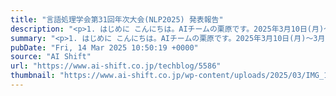 ```yaml
---
title: "言語処理学会第31回年次大会(NLP2025) 発表報告"
description: "<p>1. はじめに こんにちは。AIチームの栗原です。2025年3月10日(月)〜3月14日(金)に出島メッセ長崎にて行われた言語処理学会第31回年次大会で、弊社からポスター発表で3件、口頭発表で1件の発表を行いました。 昨 [&#8230;]</p> <p>投稿 <a href='https://www.ai-shift.co.jp/techblog/5586' rel='nofollow'>言語処理学会第31回年次大会(NLP2025) 発表報告</a> は <a href='https://www.ai-shift.co.jp' rel='nofollow'>株式会社AI Shift</a> に最初に表示されました。</p>"
summary: "<p>1. はじめに こんにちは。AIチームの栗原です。2025年3月10日(月)〜3月14日(金)に出島メッセ長崎にて行われた言語処理学会第31回年次大会で、弊社からポスター発表で3件、口頭発表で1件の発表を行いました。 昨 [&#8230;]</p> <p>投稿 <a href='https://www.ai-shift.co.jp/techblog/5586' rel='nofollow'>言語処理学会第31回年次大会(NLP2025) 発表報告</a> は <a href='https://www.ai-shift.co.jp' rel='nofollow'>株式会社AI Shift</a> に最初に表示されました。</p>"
pubDate: "Fri, 14 Mar 2025 10:50:19 +0000"
source: "AI Shift"
url: "https://www.ai-shift.co.jp/techblog/5586"
thumbnail: "https://www.ai-shift.co.jp/wp-content/uploads/2025/03/IMG_1253-1-scaled.jpg"
---
```


